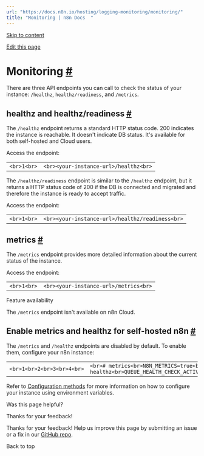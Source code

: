 ```yaml
---
url: "https://docs.n8n.io/hosting/logging-monitoring/monitoring/"
title: "Monitoring | n8n Docs  "
---
```


[Skip to content](https://docs.n8n.io/hosting/logging-monitoring/monitoring/#monitoring)

[Edit this page](https://github.com/n8n-io/n8n-docs/edit/main/docs/hosting/logging-monitoring/monitoring.md "Edit this page")

# Monitoring [\#](https://docs.n8n.io/hosting/logging-monitoring/monitoring/\#monitoring "Permanent link")

There are three API endpoints you can call to check the status of your instance: `/healthz`, `healthz/readiness`, and `/metrics`.

## healthz and healthz/readiness [\#](https://docs.n8n.io/hosting/logging-monitoring/monitoring/\#healthz-and-healthzreadiness "Permanent link")

The `/healthz` endpoint returns a standard HTTP status code. 200 indicates the instance is reachable. It doesn't indicate DB status. It's available for both self-hosted and Cloud users.

Access the endpoint:

|     |     |
| --- | --- |
| ```<br>1<br>``` | ```<br><your-instance-url>/healthz<br>``` |

The `/healthz/readiness` endpoint is similar to the `/healthz` endpoint, but it returns a HTTP status code of 200 if the DB is connected and migrated and therefore the instance is ready to accept traffic.

Access the endpoint:

|     |     |
| --- | --- |
| ```<br>1<br>``` | ```<br><your-instance-url>/healthz/readiness<br>``` |

## metrics [\#](https://docs.n8n.io/hosting/logging-monitoring/monitoring/\#metrics "Permanent link")

The `/metrics` endpoint provides more detailed information about the current status of the instance.

Access the endpoint:

|     |     |
| --- | --- |
| ```<br>1<br>``` | ```<br><your-instance-url>/metrics<br>``` |

Feature availability

The `/metrics` endpoint isn't available on n8n Cloud.

## Enable metrics and healthz for self-hosted n8n [\#](https://docs.n8n.io/hosting/logging-monitoring/monitoring/\#enable-metrics-and-healthz-for-self-hosted-n8n "Permanent link")

The `/metrics` and `/healthz` endpoints are disabled by default. To enable them, configure your n8n instance:

|     |     |
| --- | --- |
| ```<br>1<br>2<br>3<br>4<br>``` | ```<br># metrics<br>N8N_METRICS=true<br># healthz<br>QUEUE_HEALTH_CHECK_ACTIVE=true<br>``` |

Refer to [Configuration methods](https://docs.n8n.io/hosting/configuration/configuration-methods/) for more information on how to configure your instance using environment variables.

Was this page helpful?






Thanks for your feedback!






Thanks for your feedback! Help us improve this page by submitting an issue or a fix in our [GitHub repo](https://github.com/n8n-io/n8n-docs).


Back to top
